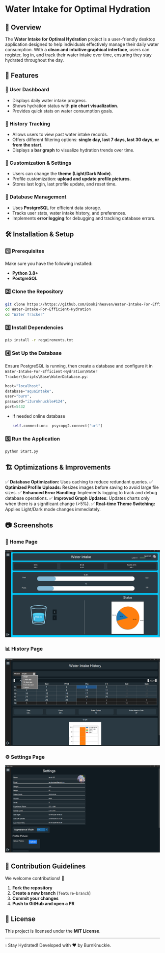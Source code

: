 # Water Intake for Optimal Hydration

## 📌 Overview
The **Water Intake for Optimal Hydration** project is a user-friendly desktop application designed to help individuals effectively manage their daily water consumption. With a **clean and intuitive graphical interface**, users can register, log in, and track their water intake over time, ensuring they stay hydrated throughout the day.

## 🚀 Features

### 🔹 User Dashboard
- Displays daily water intake progress.
- Shows hydration status with **pie chart visualization**.
- Provides quick stats on water consumption goals.

### 🔹 History Tracking
- Allows users to view past water intake records.
- Offers different filtering options: **single day, last 7 days, last 30 days, or from the start**.
- Displays a **bar graph** to visualize hydration trends over time.

### 🔹 Customization & Settings
- Users can change the **theme (Light/Dark Mode)**.
- Profile customization: **upload and update profile pictures**.
- Stores last login, last profile update, and reset time.

### 🔹 Database Management
- Uses **PostgreSQL** for efficient data storage.
- Tracks user stats, water intake history, and preferences.
- Implements **error logging** for debugging and tracking database errors.

## 🛠️ Installation & Setup

### 1️⃣ Prerequisites
Make sure you have the following installed:
- **Python 3.8+**
- **PostgreSQL**

### 2️⃣ Clone the Repository
```sh
git clone https://https://github.com/Bookinheaven/Water-Intake-For-Efficient-Hydration.git
cd Water-Intake-For-Efficient-Hydration
cd "Water Tracker"
```

### 3️⃣ Install Dependencies
```sh
pip install -r requirements.txt
```

### 4️⃣ Set Up the Database
Ensure PostgreSQL is running, then create a database and configure it in `Water-Intake-For-Efficient-Hydration\Water Tracker\Scripts\Base\WaterDatabase.py`:
```python
host="localhost",
database="aquaintake",
user="burn",          
password="i3urnknuckle#124",
port=5432
```
* If needed online database
  ```python
  self.connection=  psycopg2.connect("url")
  ``` 

### 5️⃣ Run the Application
```sh
python Start.py
```

## 🏗️ Optimizations & Improvements
✅ **Database Optimization:** Uses caching to reduce redundant queries.
✅ **Optimized Profile Uploads:** Resizes images before saving to avoid large file sizes.
✅ **Enhanced Error Handling:** Implements logging to track and debug database operations.
✅ **Improved Graph Updates:** Updates charts only when there is a significant change (>5%).
✅ **Real-time Theme Switching:** Applies Light/Dark mode changes immediately.

## 📷 Screenshots
### 🌟 Home Page
![Home Page](Others/images/homepage.png)

### 📊 History Page
![History Page](Others/images/historypage.png)

### ⚙️ Settings Page
![Settings Page](Others/images/settingspage.png)

## 🤝 Contribution Guidelines
We welcome contributions! 🚀
1. **Fork the repository**
2. **Create a new branch** (`feature-branch`)
3. **Commit your changes**
4. **Push to GitHub and open a PR**

## 📜 License
This project is licensed under the **MIT License**.

---

💧 Stay Hydrated! Developed with ❤️ by BurnKnuckle.

